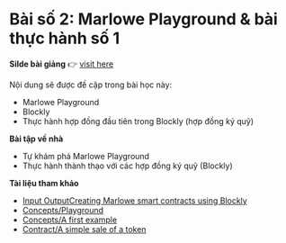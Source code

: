 # Bài số 2: Marlowe Playground & bài thực hành số 1

**Silde bài giảng** 👉 [visit here](https://docs.google.com/presentation/d/1YdGjQkpoF-50MENtvOURI-EB2VtevGGD/edit?usp=drive_link\&ouid=106187219308748411779\&rtpof=true\&sd=true)

Nội dung sẽ được đề cập trong bài học này:

* Marlowe Playground
* Blockly
* Thực hành hợp đồng đầu tiên trong Blockly (hợp đồng ký quỹ)

**Bài tập về nhà**

* Tự khám phá Marlowe Playground
* Thực hành thành thạo với các hợp đồng ký quỹ (Blockly)

**Tài liệu tham khảo**

* [<img src="https://www.youtube.com/s/desktop/ee2a28de/img/favicon_144x144.png" alt="" data-size="line">Input OutputCreating Marlowe smart contracts using Blockly](https://youtu.be/EgCqG0hPmwc)
* [<img src="https://www.youtube.com/s/desktop/ee2a28de/img/favicon_144x144.png" alt="" data-size="line">](https://youtu.be/EgCqG0hPmwc)[Concepts/Playground](https://vcc.gitbook.io/vcc_marlowe/basic-resources/concepts/marlowe-playground)
* [<img src="https://www.youtube.com/s/desktop/ee2a28de/img/favicon_144x144.png" alt="" data-size="line">](https://youtu.be/EgCqG0hPmwc)[Concepts/A first example](https://vcc.gitbook.io/vcc_marlowe/basic-resources/concepts/the-1st-example)
* [<img src="https://www.youtube.com/s/desktop/ee2a28de/img/favicon_144x144.png" alt="" data-size="line">](https://youtu.be/EgCqG0hPmwc)[Contract/A simple sale of a token](https://vcc.gitbook.io/vcc_marlowe/contract-template/marlowes-origin-sources/a-simple-sale-of-a-token)

